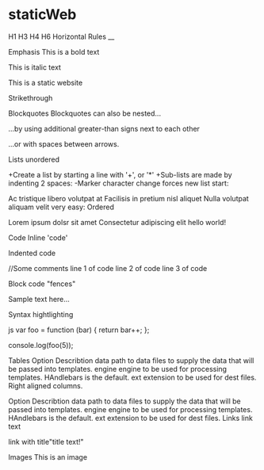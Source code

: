 # staticWeb
H1
H3
H4
H6
Horizontal Rules
__

Emphasis
This is a bold text

This is italic text

This is a static website

Strikethrough

Blockquotes
Blockquotes can also be nested...

...by using additional greater-than signs next to each other

...or with spaces between arrows.

Lists
unordered

+Create a list by starting a line with '+', or '*' +Sub-lists are made by indenting 2 spaces: -Marker character change forces new list start:

Ac tristique libero volutpat at
Facilisis in pretium nisl aliquet
Nulla volutpat aliquam velit
very easy:
Ordered

Lorem ipsum dolsr sit amet Consectetur adipiscing elit hello world!

Code
Inline 'code'

Indented code

//Some comments line 1 of code line 2 of code line 3 of code

Block code "fences"

Sample text here...

Syntax hightlighting

js
var foo = function (bar) { return bar++; };

console.log(foo(5));

Tables
Option	Describtion
data	path to data files to supply the data that will be passed into templates.
engine	engine to be used for processing templates. HAndlebars is the default.
ext	extension to be used for dest files.
Right aligned columns.

Option	Describtion
data	path to data files to supply the data that will be passed into templates.
engine	engine to be used for processing templates. HAndlebars is the default.
ext	extension to be used for dest files.
Links
link text

link with title"title text!"

Images
This is an image
